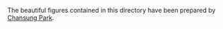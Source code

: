 The beautiful figures contained in this directory have been prepared by [Chansung Park](https://github.com/deep-diver). 
